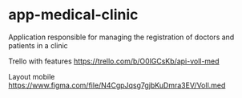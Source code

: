 # app-medical-clinic
Application responsible for managing the registration of doctors and patients in a clinic

Trello with features
https://trello.com/b/O0lGCsKb/api-voll-med

Layout mobile 
https://www.figma.com/file/N4CgpJqsg7gjbKuDmra3EV/Voll.med

